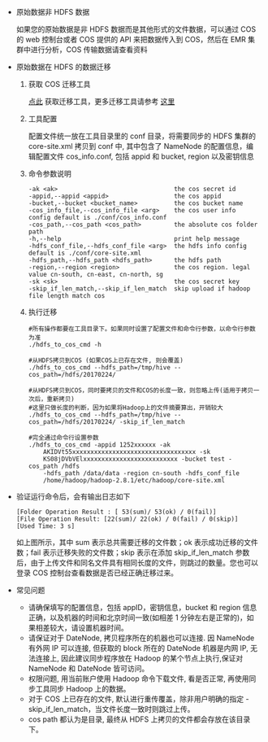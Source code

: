 - 原始数据非 HDFS 数据

    如果您的原始数据是非 HDFS 数据而是其他形式的文件数据，可以通过 COS 的 web 控制台或者 COS 提供的 API 来把数据传入到 COS，然后在 EMR 集群中进行分析，COS 传输数据请查看资料

- 原始数据在 HDFS 的数据迁移

    1. 获取 COS 迁移工具

        [点此](https://github.com/tencentyun/hdfs_to_cos_tools) 获取迁移工具，更多迁移工具请参考 [这里](https://cloud.tencent.com/document/product/436/6242)

    2. 工具配置

        配置文件统一放在工具目录里的 conf 目录，将需要同步的 HDFS 集群的 core-site.xml 拷贝到 conf 中, 其中包含了 NameNode 的配置信息，编辑配置文件 cos_info.conf, 包括 appid 和 bucket, region 以及密钥信息

    3. 命令参数说明

        ```
        -ak <ak>                                the cos secret id
        -appid,--appid <appid>                  the cos appid
        -bucket,--bucket <bucket_name>          the cos bucket name
        -cos_info_file,--cos_info_file <arg>    the cos user info config default is ./conf/cos_info.conf
        -cos_path,--cos_path <cos_path>         the absolute cos folder path
        -h,--help                               print help message
        -hdfs_conf_file,--hdfs_conf_file <arg>  the hdfs info config default is ./conf/core-site.xml
        -hdfs_path,--hdfs_path <hdfs_path>      the hdfs path
        -region,--region <region>               the cos region. legal value cn-south, cn-east, cn-north, sg
        -sk <sk>                                the cos secret key
        -skip_if_len_match,--skip_if_len_match  skip upload if hadoop file length match cos
        ```

    4. 执行迁移

        ``` shell
        #所有操作都要在工具目录下。如果同时设置了配置文件和命令行参数，以命令行参数为准
        ./hdfs_to_cos_cmd -h

        #从HDFS拷贝到COS (如果COS上已存在文件, 则会覆盖)
        ./hdfs_to_cos_cmd --hdfs_path=/tmp/hive --cos_path=/hdfs/20170224/

        #从HDFS拷贝到COS，同时要拷贝的文件和COS的长度一致，则忽略上传(适用于拷贝一次后，重新拷贝)
        #这里只做长度的判断，因为如果将Hadoop上的文件摘要算出，开销较大
        ./hdfs_to_cos_cmd --hdfs_path=/tmp/hive --cos_path=/hdfs/20170224/ -skip_if_len_match

        #完全通过命令行设置参数
        ./hdfs_to_cos_cmd -appid 1252xxxxxx -ak
            AKIDVt55xxxxxxxxxxxxxxxxxxxxxxxxxxxxxxxxxx -sk
            KS08jDVbVElxxxxxxxxxxxxxxxxxxxxxxxxxx -bucket test -cos_path /hdfs
            -hdfs_path /data/data -region cn-south -hdfs_conf_file
            /home/hadoop/hadoop-2.8.1/etc/hadoop/core-site.xml

        ```

- 验证运行命令后，会有输出日志如下

    ``` 
    [Folder Operation Result : [ 53(sum)/ 53(ok) / 0(fail)]
    [File Operation Result: [22(sum)/ 22(ok) / 0(fail) / 0(skip)]
    [Used Time: 3 s]
    ```

    如上图所示，其中 sum 表示总共需要迁移的文件数；ok 表示成功迁移的文件数；fail 表示迁移失败的文件数；skip 表示在添加 skip_if_len_match 参数后，由于上传文件和同名文件具有相同长度的文件，则跳过的数量。您也可以登录 COS 控制台查看数据是否已经正确迁移过来。

- 常见问题  
    - 请确保填写的配置信息，包括 appID，密钥信息，bucket 和 region 信息正确，以及机器的时间和北京时间一致(如相差 1 分钟左右是正常的)，如果相差较大，请设置机器时间。  
    - 请保证对于 DateNode, 拷贝程序所在的机器也可以连接. 因 NameNode 有外网 IP 可以连接, 但获取的 block 所在的 DateNode 机器是内网 IP, 无法连接上, 因此建议同步程序放在 Hadoop 的某个节点上执行,保证对 NameNode 和 DateNode 皆可访问。    
    - 权限问题, 用当前账户使用 Hadoop 命令下载文件, 看是否正常, 再使用同步工具同步 Hadoop 上的数据。    
    - 对于 COS 上已存在的文件, 默认进行重传覆盖，除非用户明确的指定 -skip_if_len_match，当文件长度一致时则跳过上传。    
    - cos path 都认为是目录, 最终从 HDFS 上拷贝的文件都会存放在该目录下。
